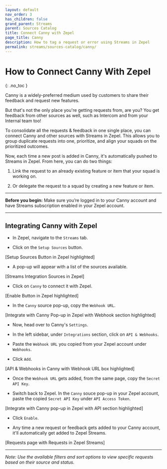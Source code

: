 ```yaml
---
layout: default
nav_order: 3
has_children: false
grand_parent: Streams
parent: Sources Catalog
title: Connect Canny with Zepel
page_title: Canny
description: How to tag a request or error using Streams in Zepel
permalink: streams/sources-catalog/canny/
---
```


# How to Connect Canny With Zepel
{: .no_toc }

Canny is a widely-preferred medium used by customers to share their feedback and request new features. 

But that's not the only place you're getting requests from, are you? You get feedback from other sources as well, such as Intercom and from your Internal team too!

To consolidate all the requests & feedback in one single place, you can connect Canny and other sources with Streams in Zepel. This allows you to group duplicate requests into one, prioritize, and align your squads on the prioritized outcomes.

Now, each time a new post is added in Canny, it's automatically pushed to Streams in Zepel. From here, you can do two things:

1. Link the request to an already existing feature or item that your squad is working on.

2. Or delegate the request to a squad by creating a new feature or item.  

---

**Before you begin:** Make sure you’re logged in to your Canny account and have Streams subscription enabled in your Zepel account.

---

## Integrating Canny with Zepel

- In Zepel, navigate to the `Streams` tab. 

- Click on the `Setup Sources` button. 

[Setup Sources Button in Zepel highlighted]

- A pop-up will appear with a list of the sources available. 

[Streams Integration Sources in Zepel] 

- Click on `Canny` to connect it with Zepel.

[Enable Button in Zepel highlighted]

- In the `Canny` source pop-up, copy the `Webhook URL`. 

[Integrate with Canny Pop-up in Zepel with Webhook section highlighted] 

- Now, head over to Canny's `Settings`.  

- In the left sidebar, under `Integrations` section, click on `API & Webhooks`.

- Paste the `Webhook URL` you copied from your Zepel account under `Webhooks`.

- Click `Add`. 

[API & Webhooks in Canny with Webhook URL box highlighted]

- Once the `Webhook URL` gets added, from the same page, copy the `Secret API Key`. 

- Switch back to Zepel. In the `Canny` souce pop-up in your Zepel account, paste the copied `Secret API Key` under `API Access Token`.

[Integrate with Canny pop-up in Zepel with API section highlighted] 

- Click `Enable`.

- Any time a new request or feedback gets added to your Canny account, it'll automatically get added to Zepel Streams. 

[Requests page with Requests in Zepel Streams] 

---

*Note: Use the available filters and sort options to view specific requests based on their source and status.*